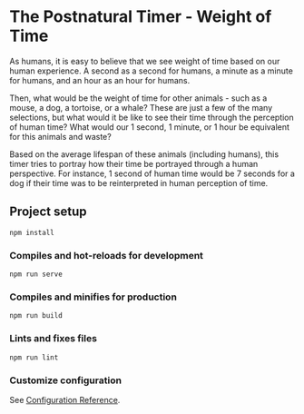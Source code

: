 # The Postnatural Timer - Weight of Time

As humans, it is easy to believe that we see weight of time based on our human experience. A second as a second for humans, a minute as a minute for humans, and an hour as an hour for humans.

Then, what would be the weight of time for other animals - such as a mouse, a dog, a tortoise, or a whale? These are just a few of the many selections, but what would it be like to see their time through the perception of human time? What would our 1 second, 1 minute, or 1 hour be equivalent for this animals and waste?

Based on the average lifespan of these animals (including humans), this timer tries to portray how their time be portrayed through a human perspective. For instance, 1 second of human time would be 7 seconds for a dog if their time was to be reinterpreted in human perception of time.


## Project setup
```
npm install
```

### Compiles and hot-reloads for development
```
npm run serve
```

### Compiles and minifies for production
```
npm run build
```

### Lints and fixes files
```
npm run lint
```

### Customize configuration
See [Configuration Reference](https://cli.vuejs.org/config/).
